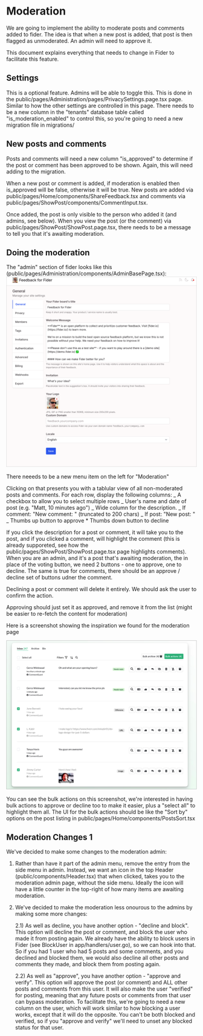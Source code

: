 # Moderation

We are going to implement the ability to moderate posts and comments added to fider. The idea is that when a new post is added, that post is then flagged as unmoderated. An admin will need to approve it.

This document explains everything that needs to change in Fider to facilitate this feature.

## Settings

This is a optional feature. Admins will be able to toggle this. This is done in the public/pages/Administration/pages/PrivacySettings.page.tsx page. Similar to how the other settings are controlled in this page. There needs to be a new column in the "tenants" database table called "is_moderation_enabled" to control this, so you're going to need a new migration file in migrations/

## New posts and comments

Posts and comments will need a new column "is_approved" to determine if the post or comment has been approved to be shown. Again, this will need adding to the migration.

When a new post or comment is added, if moderation is enabled then is_approved will be false, otherwise it will be true. New posts are added via public/pages/Home/components/ShareFeedback.tsx and comments via public/pages/ShowPost/components/CommentInput.tsx.

Once added, the post is only visible to the person who added it (and admins, see below). When you view the post (or the comment) via public/pages/ShowPost/ShowPost.page.tsx, there needs to be a message to tell you that it's awaiting moderation.

## Doing the moderation

The "admin" section of fider looks like this (public/pages/Administration/components/AdminBasePage.tsx):
![alt text](<CleanShot 2025-07-01 at 20.39.05@2x.png>)

There neeeds to be a new menu item on the left for "Moderation"

Clicking on that presents you with a tablular view of all non-moderated posts and comments.
For each row, display the following columns:
_ A checkbox to allow you to select multiple rows
_ User's name and date of post (e.g. "Matt, 10 minutes ago")
_ Wide column for the description.
_ If comment: "New comment: <comment>" (truncated to 200 chars)
_ If post: "New post: <post title>"
_ Thumbs up button to approve \* Thumbs down button to decline

If you click the description for a post or comment, it will take you to the post, and if you clicked a comment, will highlight the comment (this is already supporeted, see how the public/pages/ShowPost/ShowPost.page.tsx page highlights comments). When you are an admin, and it's a post that's awaiting moderation, the in place of the voting button, we need 2 buttons - one to approve, one to decline. The same is true for comments, there should be an approve / decline set of buttons udner the comment.

Declining a post or comment will delete it entirely. We should ask the user to confirm the action.

Approving should just set it as approved, and remove it from the list (might be easier to re-fetch the content for moderation)

Here is a screenshot showing the inspiration we found for the moderation page

![alt text](<CleanShot 2025-07-01 at 20.54.06@2x.png>)

You can see the bulk actions on this screenshot, we're interested in having bulk actions to approve or decline too to make it easier, plus a "select all" to highlight them all. The UI for the bulk actions should be like the "Sort by" options on the post listing in public/pages/Home/components/PostsSort.tsx

## Moderation Changes 1

We've decided to make some changes to the moderation admin:

1. Rather than have it part of the admin menu, remove the entry from the side menu in admin. Instead, we want an icon in the top Header (public/components/Header.tsx) that when clicked, takes you to the moderation admin page, without the side menu. Ideally the icon will have a little counter in the top-right of how many items are awaiting moderation.

2. We've decided to make the moderation less onourous to the admins by making some more changes:

   2.1) As well as decline, you have another option - "decline and block". This option will decline the post or comment, and block the user who made it from posting again. We already have the ability to block users in Fider (see BlockUser in app/handlers/user.go), so we can hook into that. So if you had 1 user who had 5 posts and some comments, and you declined and blocked them, we would also decline all other posts and comments they made, and block them from posting again.

   2.2) As well as "approve", you have another option - "approve and verify". This option will approve the post (or comment) and ALL other posts and comments from this user. It will also make the user "verified" for posting, meaning that any future posts or comments from that user can bypass moderation. To facilitate this, we're going to need a new column on the user, which will work similar to how blocking a user works, except that it will do the opposite. You can't be both blocked and verified, so if you "approve and verify" we'll need to unset any blocked status for that user.
